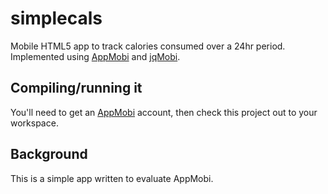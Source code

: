 simplecals
==========

Mobile HTML5 app to track calories consumed over a 24hr period. Implemented using [AppMobi](http://www.appmobi.com/)
and [jqMobi](http://www.jqmobi.com/).

Compiling/running it
--------------------
You'll need to get an [AppMobi](http://www.appmobi.com/) account, then check this project out to your workspace.

Background
----------

This is a simple app written to evaluate AppMobi.
